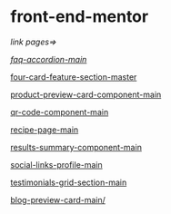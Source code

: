 # front-end-mentor
 
 *link pages=>*

 <a href="https://josevinicioo.github.io/front-end-mentor/faq-accordion-main/">_faq-accordion-main_</a>

 <a href="https://josevinicioo.github.io/front-end-mentor/four-card-feature-section-master/">four-card-feature-section-master</a>

<a href="https://josevinicioo.github.io/front-end-mentor/product-preview-card-component-main/">product-preview-card-component-main</a>

<a href="https://josevinicioo.github.io/front-end-mentor/qr-code-component-main/">qr-code-component-main</a>

<a href="https://josevinicioo.github.io/front-end-mentor/recipe-page-main/">recipe-page-main</a>

<a href="https://josevinicioo.github.io/front-end-mentor/results-summary-component-main/">results-summary-component-main</a>

<a href="https://josevinicioo.github.io/front-end-mentor/social-links-profile-main/">social-links-profile-main</a>

<a href="https://josevinicioo.github.io/front-end-mentor/testimonials-grid-section-main/">testimonials-grid-section-main</a>

<a href="https://josevinicioo.github.io/front-end-mentor/blog-preview-card-main/">blog-preview-card-main/</a>